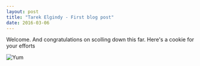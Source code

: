 ```yaml
---
layout: post
title: "Tarek Elgindy - First blog post"
date: 2016-03-06
---
```


Welcome. And congratulations on scolling down this far. Here's a cookie for your efforts

<p>
 <img src="{{ site.url }}/assets/cookie.png" alt="Yum"/>
